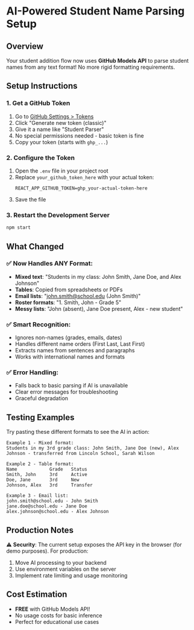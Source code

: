# AI-Powered Student Name Parsing Setup

## Overview
Your student addition flow now uses **GitHub Models API** to parse student names from any text format! No more rigid formatting requirements.

## Setup Instructions

### 1. Get a GitHub Token
1. Go to [GitHub Settings > Tokens](https://github.com/settings/tokens)
2. Click "Generate new token (classic)"
3. Give it a name like "Student Parser"
4. No special permissions needed - basic token is fine
5. Copy your token (starts with `ghp_...`)

### 2. Configure the Token
1. Open the `.env` file in your project root
2. Replace `your_github_token_here` with your actual token:
   ```
   REACT_APP_GITHUB_TOKEN=ghp_your-actual-token-here
   ```
3. Save the file

### 3. Restart the Development Server
```bash
npm start
```

## What Changed

### ✅ Now Handles ANY Format:
- **Mixed text**: "Students in my class: John Smith, Jane Doe, and Alex Johnson"
- **Tables**: Copied from spreadsheets or PDFs
- **Email lists**: "john.smith@school.edu (John Smith)"
- **Roster formats**: "1. Smith, John - Grade 5"
- **Messy lists**: "John (absent), Jane Doe present, Alex - new student"

### ✅ Smart Recognition:
- Ignores non-names (grades, emails, dates)
- Handles different name orders (First Last, Last First)
- Extracts names from sentences and paragraphs
- Works with international names and formats

### ✅ Error Handling:
- Falls back to basic parsing if AI is unavailable
- Clear error messages for troubleshooting
- Graceful degradation

## Testing Examples

Try pasting these different formats to see the AI in action:

```
Example 1 - Mixed format:
Students in my 3rd grade class: John Smith, Jane Doe (new), Alex Johnson - transferred from Lincoln School, Sarah Wilson

Example 2 - Table format:
Name            Grade   Status
Smith, John     3rd     Active
Doe, Jane       3rd     New
Johnson, Alex   3rd     Transfer

Example 3 - Email list:
john.smith@school.edu - John Smith
jane.doe@school.edu - Jane Doe  
alex.johnson@school.edu - Alex Johnson
```

## Production Notes

⚠️ **Security**: The current setup exposes the API key in the browser (for demo purposes). For production:
1. Move AI processing to your backend
2. Use environment variables on the server
3. Implement rate limiting and usage monitoring

## Cost Estimation
- **FREE** with GitHub Models API!
- No usage costs for basic inference
- Perfect for educational use cases